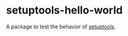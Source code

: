 # setuptools-hello-world

A package to test the behavior of [setuptools](https://setuptools.pypa.io/en/latest/).
